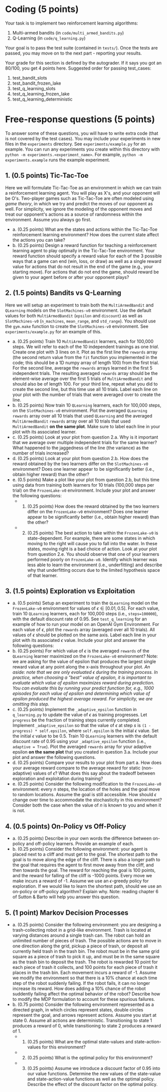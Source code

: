 # Coding (5 points)

Your task is to implement two reinforcement learning algorithms:

1.  Multi-armed bandits (in `code/multi_armed_bandits.py`)
1.  Q-Learning (in `code/q_learning.py`)

Your goal is to pass the test suite (contained in `tests/`). Once the tests are passed, you
may move on to the next part - reporting your results.

Your grade for this section is defined by the autograder. If it says you got an 80/100,
you get 4 points here. Suggested order for passing test_cases:

1. test_bandit_slots
2. test_bandit_frozen_lake
3. test_q_learning_slots
4. test_q_learning_frozen_lake
5. test_q_learning_deterministic


# Free-response questions (5 points)
To answer some of these questions, you will have to write extra code (that is not covered by the test cases). You may include your experiments in new files in the `experiments` directory. See `experiments/example.py` for an example. You can run any experiments you create within this directory with `python -m experiments.<experiment_name>`. For example, `python -m experiments.example` runs the example experiment.

## 1. (0.5 points) Tic-Tac-Toe
Here we will formulate Tic-Tac-Toe as an environment in which we can train a reinforcement learning agent. You will play as X's, and your opponent will be O's. Two-player games such as Tic-Tac-Toe are often modeled using *game theory*, in which we try and predict the moves of our opponent as well. For simplicity, we ignore the modeling of the opponent moves and treat our opponent's actions as a source of randomness within the environment. Assume you always go first.
   - a. (0.25 points) What are the states and actions within the Tic-Tac-Toe reinforcement learning environment? How does the current state affect the actions you can take?
   - b. (0.25 points) Design a reward function for teaching a reinforcement learning agent to play optimally in the Tic-Tac-Toe environment. Your reward function should specify a reward value for each of the 3 possible ways that a game can end (win, loss, or draw) as well as a single reward value for actions that do not result in the end of the game (e.g., your starting move). For actions that do not end the game, should reward be given to your agent before or after your opponent plays?

## 2. (1.5 points) Bandits vs Q-Learning
Here we will setup an experiment to train both the `MultiArmedBandit` and `QLearning` models on the `SlotMachines-v0` environment. Use the default values for both `MultiArmedBandit` (`epsilon` and `discount`) as well as `SlotMachines-v0` (`n_machines`, `mean_range`, and `std_range`). You should use the `gym.make` function to create the `SlotMachines-v0` environment. See `experiments/example.py` for an example of this.
   - a. (0.25 points) Train 10 `MultiArmedBandit` learners, each for 100,000 steps. We will refer to each of the 10 independent trainings as one *trial*. Create one plot with 3 lines on it. Plot as the first line the `rewards` array (the second return value from the `fit` function you implemented in the code; this should be a 1D numpy array of length 100) from the first trial. For the second line, average the `rewards` arrays learned in the first 5 independent trials. The resulting averaged `rewards` array should be the element-wise average over the first 5 trials of `MultiArmedBandit` and should also be of length 100. For your third line, repeat what you did to create the second line, but this time use all 10 trials. Label each line on your plot with the number of trials that were averaged over to create the line.
   - b. (0.25 points) Now train 10 `QLearning` learners, each for 100,000 steps, on the `SlotMachines-v0` environment. Plot the averaged  `QLearning` `rewards` array over all 10 trials that used `QLearning` and the averaged `MultiArmedBandit` `rewards` array over all 10 trials that used `MultiArmedBandit` **on the same plot**. Make sure to label each line in your plot with its associated learner.
   - c. (0.25 points) Look at your plot from question 2.a. Why is it important that we average over multiple independent trials for the same learner? What happened to the jaggedness of the line (the variance) as the number of trials increased?
   - d. (0.25 points) Look at your plot from question 2.b. How does the reward obtained by the two learners differ on the `SlotMachines-v0` environment? Does one learner appear to be significantly better (i.e., obtain higher reward) than the other?
   - e. (0.5 points) Make a plot like your plot from question 2.b, but this time using data from training both learners for 10 trials (100,000 steps per trial) on the `FrozenLake-v0` environment. Include your plot and answer the following questions:
      - 1. (0.25 points) How does the reward obtained by the two learners differ on the `FrozenLake-v0` environment? Does one learner appear to be significantly better (i.e., obtain higher reward) than the other?
      - 2. (0.25 points) The best action to take within the `FrozenLake-v0` is state-dependent. For example, there are some states in which moving to the right will cause you to fall into the water. In these states, moving right is a bad choice of action. Look at your plot from question 2.e. You should observe that one of your learners performed poorly on `FrozenLake-v0`. Identify which learner was less able to learn the environment (i.e., underfitting) and describe why that underfitting occurs due to the limited hypothesis space of that learner.

## 3. (1.5 points) Exploration vs Exploitation
   - a. (0.5 points) Setup an experiment to train the `QLearning` model on the `FrozenLake-v0` environment for values of $\epsilon \in [0.01, 0.5]$. For each value, train 10 `QLearning` learners, each for 100,000 steps (i.e., `steps=100000`), with the default discount rate of 0.95. See `test_q_learning` for an example of how to run your model on an OpenAI Gym Environment. For each value of $\epsilon$, plot the `rewards` array (averaged over all 10 trials). All values of $\epsilon$ should be plotted on the same axis. Label each line in your plot with its associated $\epsilon$ value. Include your plot and answer the following questions:
   - b. (0.25 points) For which value of $\epsilon$ is the averaged `rewards` of the `QLearning` learner maximized on the `FrozenLake-v0` environment? Note: we are asking for the value of epsilon that produces the largest single reward value at any point along the x-axis throughout your plot. *An aside: note that we are only evaluated $\epsilon$ during the training process. In practice, when choosing a "best" value of epsilon, it is important to evaluate which value of epsilon maximizes reward during prediction. You can evaluate this by running your predict function for, e.g., 1000 episodes for each value of epsilon and determining which value of epsilon produced the highest average reward. For simplicity, we are omitting this step.*
   - c. (0.25 points) Implement the `_adaptive_epsilon` function in `q_learning.py` to update the value of $\epsilon$ as training progresses. Let `progress` be the fraction of training steps currently completed. Implement `_adaptive_epsilon` so that the value of $\epsilon$ at step $s$ is `(1 - progress) * self.epsilon`, where `self.epsilon` is the initial $\epsilon$ value. Set the initial $\epsilon$ value to be 0.5. Train 10 `QLearning` learners with the default discount rate of 0.95 using your `_adaptive_epsilon` function (i.e., `adaptive = True`). Plot the averaged `rewards` array for your adaptive epsilon **on the same plot** that you created in question 3.a. Include your plot and answer the following questions.
   - d. (0.25 points) Compare your results to your plot from part a. How does your average reward compare to the average reward for static (non-adaptive) values of $\epsilon$? What does this say about the tradeoff between exploration and exploitation during training?
   - e. (0.25 points) Consider the following modification to the `FrozenLake-v0` environment: every $n$ steps, the location of the holes and the goal move to random locations. Assume the goal is still accessible. How should $\epsilon$ change over time to accommodate the stochasticity in this environment? Consider both the case when the value of $n$ is known to you and when it is not.

## 4. (0.5 points) On-Policy vs Off-Policy
   - a. (0.25 points) Describe in your own words the difference between on-policy and off-policy learners. Provide an example of each.
   - b. (0.25 points) Consider the following environment: your agent is placed next to a cliff and must get to the goal. The shortest path to the goal is to move along the edge of the cliff. There is also a longer path to the goal that requires the agent to first move away from the cliff, and then towards the goal. The reward for reaching the goal is 100 points, and the reward for falling of the cliff is -1000 points. Every move we make incurs a reward of -1. Assume we use an $\epsilon$-greedy policy for exploration. If we would like to learn the shortest path, should we use an on-policy or off-policy algorithm? Explain why. Note: reading chapter 6 of Sutton & Barto will help you answer this question.

## 5. (1 point) Markov Decision Processes
   - a. (0.25 points) Consider the following environment: you are designing a trash-collecting robot in a grid-like environment. Trash is located at varying distances around a single trash can. The robot can hold an unlimited number of pieces of trash. The possible actions are to move in one direction along the grid, pickup a piece of trash, or deposit all currently held trash in the trash bin. The robot must be in the same grid square as a piece of trash to pick it up, and must be in the same square as the trash bin to deposit the trash. The robot is rewarded 10 point for each piece of trash it collects, and 100 points for each piece of trash it places in the trash bin. Each movement incurs a reward of -1. Assume we modify the environment so that there is a 10% chance at each time step of the robot suddenly failing. If the robot fails, it can no longer increase its reward. How does adding a 10% chance of the robot suddently failing affect the optimal behavior of the robot? Describe how to modify the MDP formulation to account for these spurious failures.
   - b. (0.75 points) Consider the following environment represented as a directed graph, in which circles represent states, double circles represent the goal, and arrows represent actions. Assume you start at state 0. Assume all actions are deterministic. Transitioning to state 1 produces a reward of 0, while transitioning to state 2 produces a reward of 1.
      - 1. (0.25 points) What are the optimal state-values and state-action-values for this environment?
      - 2. (0.25 points) What is the optimal policy for this environment?
      - 3. (0.25 points) Assume we introduce a discount factor of 0.95 into our value functions. Determine the new values of the state-value and state-action-value functions as well as the optimal policy. Describe the effect of the discount factor on the optimal policy.

